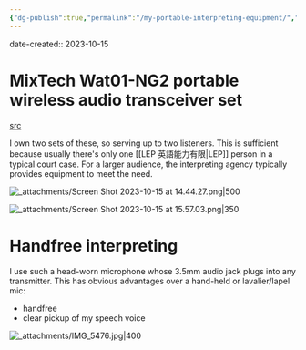 ```yaml
---
{"dg-publish":true,"permalink":"/my-portable-interpreting-equipment/","noteIcon":"2"}
---
```


date-created:: 2023-10-15
# MixTech Wat01-NG2 portable wireless audio transceiver set
[src](http://www.audio-guide-system.com/product/xiang/id/15.html)

I own two sets of these, so serving up to two listeners. This is sufficient because usually there's only one [[LEP 英語能力有限\|LEP]] person in a typical court case. For a larger audience, the interpreting agency typically provides equipment to meet the need.

![_attachments/Screen Shot 2023-10-15 at 14.44.27.png|500](/img/user/_attachments/Screen%20Shot%202023-10-15%20at%2014.44.27.png)

![_attachments/Screen Shot 2023-10-15 at 15.57.03.png|350](/img/user/_attachments/Screen%20Shot%202023-10-15%20at%2015.57.03.png)
# Handfree interpreting

I use such a head-worn microphone whose 3.5mm audio jack plugs into any transmitter. This has obvious advantages over a hand-held or lavalier/lapel mic:
- handfree
- clear pickup of my speech voice

![_attachments/IMG_5476.jpg|400](/img/user/_attachments/IMG_5476.jpg)